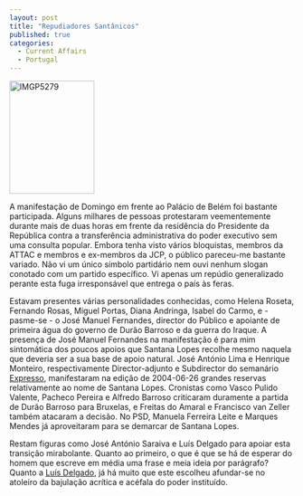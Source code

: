 ```yaml
---
layout: post
title: "Repudiadores Santânicos"
published: true
categories:
  - Current Affairs
  - Portugal
---
```

<p><a href="http://olifante.blogs.com/covil/images/IMGP5279.png"><img src="http://olifante.blogs.com/covil/images/IMGP5279-tm.jpg" height="200" width="150" alt="IMGP5279" /></a>
</p>
<p>A manifestação de Domingo em frente ao Palácio de Belém foi bastante participada. Alguns milhares de pessoas protestaram veementemente durante mais de duas horas em frente da residência do Presidente da República contra a transferência administrativa do poder executivo sem uma consulta popular. Embora tenha visto vários bloquistas, membros da ATTAC e membros e ex-membros da JCP, o público pareceu-me bastante variado. Não vi um único símbolo partidário nem ouvi nenhum slogan conotado com um partido específico. Vi apenas um repúdio generalizado perante esta fuga irresponsável que entrega o país às feras. 
</p><p>
Estavam presentes várias personalidades conhecidas, como Helena Roseta, Fernando Rosas, Miguel Portas, Diana Andringa, Isabel do Carmo, e - pasme-se - o José Manuel Fernandes, director do Público e apoiante de primeira água do governo de Durão Barroso e da guerra do Iraque. A presença de José Manuel Fernandes na manifestação é para mim sintomática dos poucos apoios que Santana Lopes recolhe mesmo naquela que deveria ser a sua base de apoio natural. José António Lima e Henrique Monteiro, respectivamente Director-adjunto e Subdirector do semanário <a href="http://online.expresso.clix.pt/1pagina/default.asp">Expresso</a>, manifestaram na edição de 2004-06-26 grandes reservas relativamente ao nome de Santana Lopes. Cronistas como Vasco Pulido Valente, Pacheco Pereira e Alfredo Barroso criticaram duramente a partida de Durão Barroso para Bruxelas, e Freitas do Amaral e Francisco van Zeller também atacaram a decisão. No PSD, Manuela Ferreira Leite e Marques Mendes já aproveitaram para se demarcar de Santana Lopes.
</p><p>
Restam figuras como José António Saraiva e Luís Delgado para apoiar esta transição mirabolante. Quanto ao primeiro, o que é que se há de esperar do homem que escreve em média uma frase e meia ideia por parágrafo? Quanto a <a href="http://causa-nossa.blogspot.com/2004/06/ministro-da-propaganda.html">Luís Delgado</a>, já há muito que este escolheu afundar-se no atoleiro da bajulação acrítica e acéfala do poder instituído.
</p>

